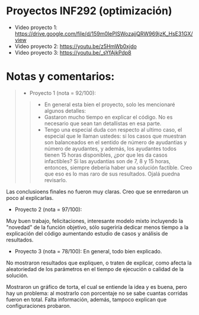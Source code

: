 # Proyectos INF292 (optimización)

* Video proyecto 1: https://drive.google.com/file/d/159m0IePISWozajjQRW969jzK_HsE31GX/view
* Video proyecto 2: https://youtu.be/z5HmWb0xjdo
* Video proyecto 3: https://youtu.be/_sYfAjkPdp8

# Notas y comentarios:
> * Proyecto 1 (nota = 92/100):
>> - En general esta bien el proyecto, solo les mencionaré algunos detalles:
>> - Gastaron mucho tiempo en explicar el código. No es necesario que sean tan detallistas en esa parte.
>> - Tengo una especial duda con respecto al ultimo caso, el especial que le llaman ustedes: si los casos que muestran son balanceados en el sentido de número de ayudantias y número de ayudantes, y además, los ayudantes todos tienen 15 horas disponibles, ¿por que les da casos infactibles? Si las ayudantias son de 7, 8 y 15 horas, entonces, siempre deberia haber una solución factible. Creo que eso es lo mas raro de sus resultados. Ojalá puedna revisarlo.

Las conclusioens finales no fueron muy claras. Creo que se enrredaron un poco al explicarlas.

* Proyecto 2 (nota = 97/100):

Muy buen trabajo, felicitaciones, interesante modelo mixto incluyendo la "novedad" de la función objetivo, sólo sugeriría dedicar menos tiempo a la explicación del código aumentando estudio de casos y análisis de resultados.

* Proyecto 3 (nota = 78/100):
En general, todo bien explicado.

No mostraron resultados que expliquen, o traten de explicar,  como afecta la aleatoriedad de los parámetros en el tiempo de ejecución o calidad de la solución.

Mostraron un gráfico de torta, el cual se entiende la idea y es buena, pero hay un problema: al mostrarlo con porcentaje no se sabe cuantas corridas fueron en total. Falta información, además, tampoco explican que configuraciones probaron.
